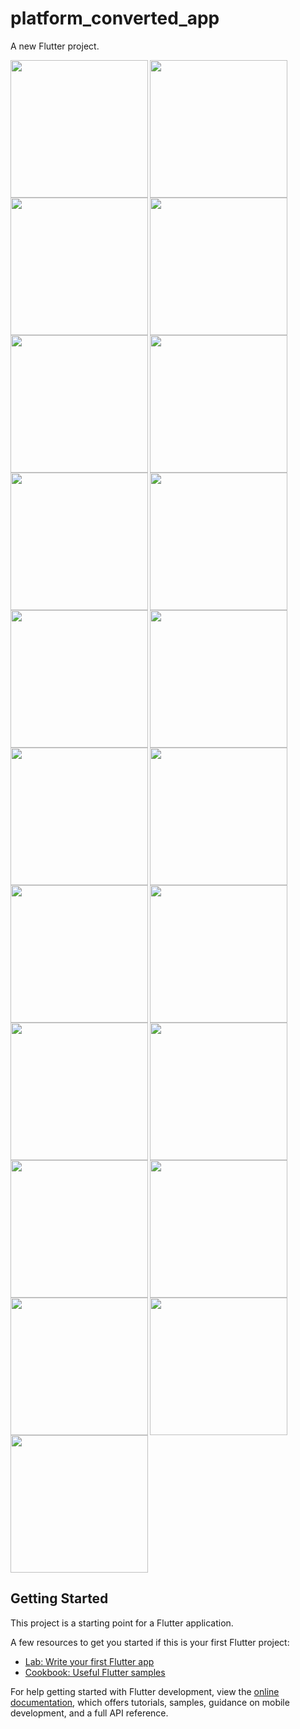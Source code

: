 # platform_converted_app

A new Flutter project.


<img align="left" src="https://user-images.githubusercontent.com/131368253/236236345-effc8669-9903-4989-ab14-b542be9e90b9.png" width="220px">
<img align="left" src="https://user-images.githubusercontent.com/131368253/236236355-52bd1c38-9c93-41b6-bc61-d1e0ba505234.png" width="220px">
<img src="https://user-images.githubusercontent.com/131368253/236236360-f2607aa3-ca69-4d91-9ddc-0b42b399e0de.png" width="220px">


<img align="left" src="https://user-images.githubusercontent.com/131368253/236236368-6eb325b0-7ced-47c6-84e3-f52a776ff6e2.png" width="220px">
<img align="left" src="https://user-images.githubusercontent.com/131368253/236236373-e4089996-1cf8-4ff5-bec2-31020f884130.png" width="220px">
<img src="https://user-images.githubusercontent.com/131368253/236236377-a45dbd01-601d-45f0-ac55-61ab4fed2272.png" width="220px">


<img align="left" src="https://user-images.githubusercontent.com/131368253/236236385-e578b91e-3a87-4a05-be49-d605c6621f8b.png" width="220px">
<img align="left" src="(https://user-images.githubusercontent.com/131368253/236236389-a1f57ebd-9489-4dad-a42b-f5fa48292c7a.png" width="220px">
<img src="https://user-images.githubusercontent.com/131368253/236236392-d2ed6c0c-d746-4475-8500-5a81e2528929.png" width="220px">


<img align="left" src="https://user-images.githubusercontent.com/131368253/236236385-e578b91e-3a87-4a05-be49-d605c6621f8b.png" width="220px">
<img align="left" src="https://user-images.githubusercontent.com/131368253/236236389-a1f57ebd-9489-4dad-a42b-f5fa48292c7a.png" width="220px">
<img src="https://user-images.githubusercontent.com/131368253/236236392-d2ed6c0c-d746-4475-8500-5a81e2528929.png" width="220px">

<img align="left" src="https://user-images.githubusercontent.com/131368253/236236396-6150543c-7cad-4ab0-a8b8-a16a0da345a9.png" width="220px">
<img align="left" src="https://user-images.githubusercontent.com/131368253/236236400-5c686c1e-7a2b-4fc7-a0d8-77a8fad3e33a" width="220px">
<img src="https://user-images.githubusercontent.com/131368253/236236403-d0d9d0f4-1b8f-4073-8f8f-b7d6e7d2d80e.png" width="220px">

<img align="left" src="https://user-images.githubusercontent.com/131368253/236236411-8b04b747-96be-4228-8adb-b98ab871d00b.png" width="220px">
<img align="left" src="https://user-images.githubusercontent.com/131368253/236236417-364cdc85-1837-41f4-a690-76a7470aa0dd.png" width="220px">
<img src="https://user-images.githubusercontent.com/131368253/236236420-edde9b8c-ae06-4ca3-8dff-dbda7d983758.png" width="220px">

<img align="left" src="https://user-images.githubusercontent.com/131368253/236236422-5079af5b-c70f-473d-bf94-0db3680e1719.png" width="220px">
<img align="left" src="https://user-images.githubusercontent.com/131368253/236236428-e032152d-e03a-4041-8f12-6c27afc100e5.png" width="220px">
<img src="https://user-images.githubusercontent.com/131368253/236236430-8f9ef6ae-374d-41e0-a560-b0e982df462f.png" width="220px">













## Getting Started

This project is a starting point for a Flutter application.

A few resources to get you started if this is your first Flutter project:

- [Lab: Write your first Flutter app](https://docs.flutter.dev/get-started/codelab)
- [Cookbook: Useful Flutter samples](https://docs.flutter.dev/cookbook)

For help getting started with Flutter development, view the
[online documentation](https://docs.flutter.dev/), which offers tutorials,
samples, guidance on mobile development, and a full API reference.

